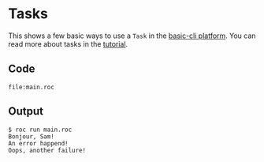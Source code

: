 # Tasks

This shows a few basic ways to use a `Task` in the [basic-cli platform](https://github.com/roc-lang/basic-cli). You can read more about tasks in the [tutorial](https://www.roc-lang.org/tutorial#tasks).

## Code
```roc
file:main.roc
```

## Output

```
$ roc run main.roc
Bonjour, Sam!
An error happend!
Oops, another failure!
```
